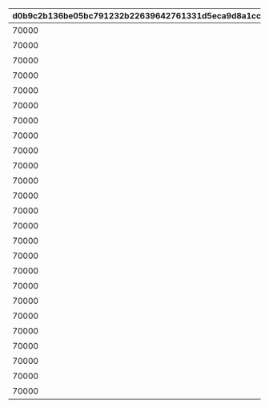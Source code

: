 |d0b9c2b136be05bc791232b22639642761331d5eca9d8a1ccab95d89b40425a1|d934ff4da183520088e23fbdf2a55f055859da02f2b8d5f4abf1521da66df772|8e5eae5dce12671dab2d4831e823b2a5d23661f091a35ca57f4b80245664b4a5|c083e48cefc72c1ea3d77cfe86f4b048434f04cbafc58fab122219b7fbf97e5e|9defdbee9bb9b4126cba0182d9e8fe19fe890bc0d2369021ffac220e63d83ff8|9130bc9353bb25befb2888a43bab05f1b0852d543310fd6d978473dbb7ab45c1|2b6fd85cf9ec53462040063fa29fbc594e2d136910977c4dcc047416c22feaa9|8923c351ade0f91b4c283363b68b1c95e309e9929302324148aefde431da7d26|
| --- | --- | --- | --- | --- | --- | --- | --- |
|70000|110001|ガーゴイル（EASY）をクリアしよう|111|90110001|1|0|110001|
|70000|110002|ガーゴイル（NORMAL）をクリアしよう|112|90110002|1|0|110001|
|70000|110003|ガーゴイル（HARD）をクリアしよう|113|90110003|1|0|110001|
|70000|110004|ガーゴイル（VERY HARD）をクリアしよう|114|90110004|1|0|110001|
|70000|110005|ガーゴイル（EXTREME）をクリアしよう|115|90110005|1|0|110001|
|70000|120001|マグスガーゴイル（EASY）をクリアしよう|121|90120001|1|0|110001|
|70000|120002|マグスガーゴイル（NORMAL）をクリアしよう|122|90120002|1|0|110001|
|70000|120003|マグスガーゴイル（HARD）をクリアしよう|123|90120003|1|0|110001|
|70000|120004|マグスガーゴイル（VERY HARD）をクリアしよう|124|90120004|1|0|110001|
|70000|120005|マグスガーゴイル（EXTREME）をクリアしよう|125|90120005|1|0|110001|
|70000|130001|ガードガーゴイル（EASY）をクリアしよう|131|90130001|1|0|110001|
|70000|130002|ガードガーゴイル（NORMAL）をクリアしよう|132|90130002|1|0|110001|
|70000|130003|ガードガーゴイル（HARD）をクリアしよう|133|90130003|1|0|110001|
|70000|130004|ガードガーゴイル（VERY HARD）をクリアしよう|134|90130004|1|0|110001|
|70000|130005|ガードガーゴイル（EXTREME）をクリアしよう|135|90130005|1|0|110001|
|70000|140001|ガーゴイル・バースト（EASY）をクリアしよう|141|90140001|1|0|110001|
|70000|140002|ガーゴイル・バースト（NORMAL）をクリアしよう|142|90140002|1|0|110001|
|70000|140003|ガーゴイル・バースト（HARD）をクリアしよう|143|90140003|1|0|110001|
|70000|140004|ガーゴイル・バースト（VERY HARD）をクリアしよう|144|90140004|1|0|110001|
|70000|140005|ガーゴイル・バースト（EXTREME）をクリアしよう|145|90140005|1|0|110001|
|70000|150001|ガーゴイル・マギ（EASY）をクリアしよう|151|90150001|1|0|110001|
|70000|150002|ガーゴイル・マギ（NORMAL）をクリアしよう|152|90150002|1|0|110001|
|70000|150003|ガーゴイル・マギ（HARD）をクリアしよう|153|90150003|1|0|110001|
|70000|150004|ガーゴイル・マギ（VERY HARD）をクリアしよう|154|90150004|1|0|110001|
|70000|150005|ガーゴイル・マギ（EXTREME）をクリアしよう|155|90150005|1|0|110001|